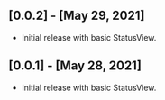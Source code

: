 ## [0.0.2] - [May 29, 2021]

* Initial release with basic StatusView.

## [0.0.1] - [May 28, 2021]

* Initial release with basic StatusView.

